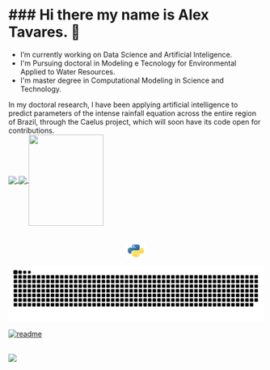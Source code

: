<h1>### Hi there my name is Alex Tavares. 👋</h1>

- I’m currently working on Data Science and Artificial Inteligence.
- I'm Pursuing doctoral in Modeling e Tecnology for Environmental Applied to Water Resources.
- I'm master degree in Computational Modeling in Science and Technology.

<div>
  In my doctoral research, I have been applying artificial intelligence to predict parameters of the intense rainfall equation across the entire region of Brazil, through the Caelus project, which will soon have its code open for contributions.
</div>


<div>
  <a href="https://github.com/altasilva">
  <img height="180em"   align="center" src="https://github-readme-stats.vercel.app/api?username=altasilva&show_icons=true&theme=react&include_all_commits=true&count_private=true"/>
  <img height="180em"  align="center" src="https://github-readme-stats.vercel.app/api/top-langs/?username=altasilva&layout=compact&langs_count=7&theme=react" />

  <img align="center" width="148" height="180" src="https://media1.tenor.com/images/68e8337fb4eb7e40645d832c64762a8b/tenor.gif?itemid=19443613">
</div>
 <br>
<div  align="center"> 
  <div style="display: inline_block"><br>
  <img align="center" alt="Python" height="30" width="40" src="https://raw.githubusercontent.com/devicons/devicon/master/icons/python/python-original.svg">
</div>
  
  ![Snake animation](https://github.com/ellen2121/ellen2121/blob/output/github-contribution-grid-snake.svg)
 
</div>
 
[![readme](https://github-readme-stats.vercel.app/api/pin/?username=altasilva&repo=altasilva&theme=react)](https://github.com/altasilva/altasilva)


</br>  <a href="https://www.linkedin.com/in/altasilva" target="_blank"><img src="https://img.shields.io/badge/-LinkedIn-%230077B5?style=for-the-badge&logo=linkedin&logoColor=white" target="_blank"></a> 
</div>


